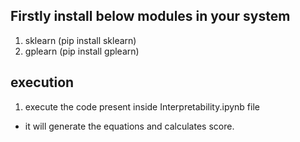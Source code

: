 ## Firstly install below modules in your system 
1. sklearn (pip install sklearn)
2. gplearn (pip install gplearn)

## execution
1. execute the code present inside Interpretability.ipynb file
 * it will generate the equations and calculates score.